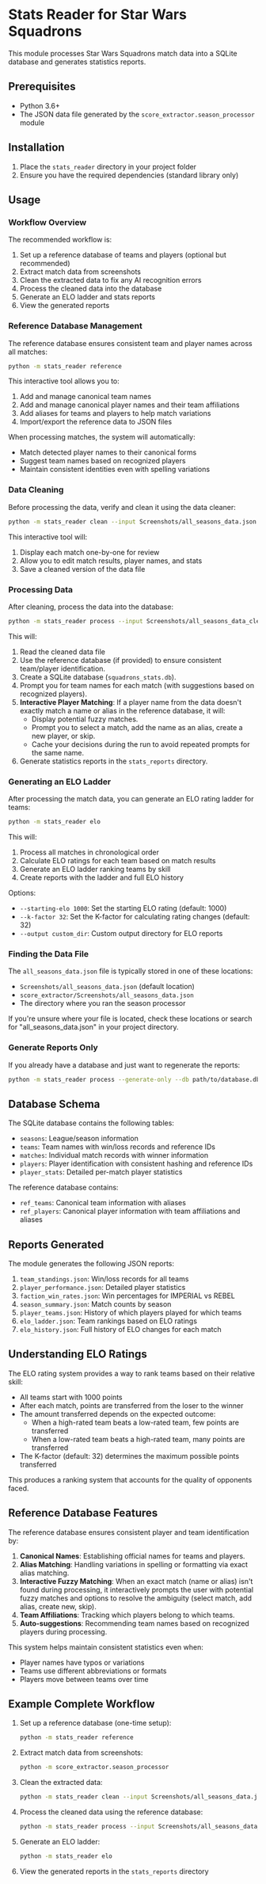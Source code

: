 # Stats Reader for Star Wars Squadrons

This module processes Star Wars Squadrons match data into a SQLite database and generates statistics reports.

## Prerequisites

- Python 3.6+
- The JSON data file generated by the `score_extractor.season_processor` module

## Installation

1. Place the `stats_reader` directory in your project folder
2. Ensure you have the required dependencies (standard library only)

## Usage

### Workflow Overview

The recommended workflow is:

1. Set up a reference database of teams and players (optional but recommended)
2. Extract match data from screenshots
3. Clean the extracted data to fix any AI recognition errors
4. Process the cleaned data into the database
5. Generate an ELO ladder and stats reports
6. View the generated reports

### Reference Database Management

The reference database ensures consistent team and player names across all matches:

```bash
python -m stats_reader reference
```

This interactive tool allows you to:
1. Add and manage canonical team names
2. Add and manage canonical player names and their team affiliations
3. Add aliases for teams and players to help match variations
4. Import/export the reference data to JSON files

When processing matches, the system will automatically:
- Match detected player names to their canonical forms
- Suggest team names based on recognized players
- Maintain consistent identities even with spelling variations

### Data Cleaning

Before processing the data, verify and clean it using the data cleaner:

```bash
python -m stats_reader clean --input Screenshots/all_seasons_data.json --output Screenshots/all_seasons_data_cleaned.json
```

This interactive tool will:
1. Display each match one-by-one for review
2. Allow you to edit match results, player names, and stats
3. Save a cleaned version of the data file

### Processing Data

After cleaning, process the data into the database:

```bash
python -m stats_reader process --input Screenshots/all_seasons_data_cleaned.json --reference-db squadrons_reference.db
```

This will:
1. Read the cleaned data file
2. Use the reference database (if provided) to ensure consistent team/player identification.
3. Create a SQLite database (`squadrons_stats.db`).
4. Prompt you for team names for each match (with suggestions based on recognized players).
5. **Interactive Player Matching**: If a player name from the data doesn't exactly match a name or alias in the reference database, it will:
    - Display potential fuzzy matches.
    - Prompt you to select a match, add the name as an alias, create a new player, or skip.
    - Cache your decisions during the run to avoid repeated prompts for the same name.
6. Generate statistics reports in the `stats_reports` directory.

### Generating an ELO Ladder

After processing the match data, you can generate an ELO rating ladder for teams:

```bash
python -m stats_reader elo
```

This will:
1. Process all matches in chronological order
2. Calculate ELO ratings for each team based on match results
3. Generate an ELO ladder ranking teams by skill
4. Create reports with the ladder and full ELO history

Options:
- `--starting-elo 1000`: Set the starting ELO rating (default: 1000)
- `--k-factor 32`: Set the K-factor for calculating rating changes (default: 32)
- `--output custom_dir`: Custom output directory for ELO reports

### Finding the Data File

The `all_seasons_data.json` file is typically stored in one of these locations:
- `Screenshots/all_seasons_data.json` (default location)
- `score_extractor/Screenshots/all_seasons_data.json`
- The directory where you ran the season processor

If you're unsure where your file is located, check these locations or search for "all_seasons_data.json" in your project directory.

### Generate Reports Only

If you already have a database and just want to regenerate the reports:

```bash
python -m stats_reader process --generate-only --db path/to/database.db
```

## Database Schema

The SQLite database contains the following tables:

- `seasons`: League/season information
- `teams`: Team names with win/loss records and reference IDs
- `matches`: Individual match records with winner information
- `players`: Player identification with consistent hashing and reference IDs
- `player_stats`: Detailed per-match player statistics

The reference database contains:
- `ref_teams`: Canonical team information with aliases
- `ref_players`: Canonical player information with team affiliations and aliases

## Reports Generated

The module generates the following JSON reports:

1. `team_standings.json`: Win/loss records for all teams
2. `player_performance.json`: Detailed player statistics
3. `faction_win_rates.json`: Win percentages for IMPERIAL vs REBEL
4. `season_summary.json`: Match counts by season
5. `player_teams.json`: History of which players played for which teams
6. `elo_ladder.json`: Team rankings based on ELO ratings
7. `elo_history.json`: Full history of ELO changes for each match

## Understanding ELO Ratings

The ELO rating system provides a way to rank teams based on their relative skill:

- All teams start with 1000 points
- After each match, points are transferred from the loser to the winner
- The amount transferred depends on the expected outcome:
  - When a high-rated team beats a low-rated team, few points are transferred
  - When a low-rated team beats a high-rated team, many points are transferred
- The K-factor (default: 32) determines the maximum possible points transferred

This produces a ranking system that accounts for the quality of opponents faced.

## Reference Database Features

The reference database ensures consistent player and team identification by:

1. **Canonical Names**: Establishing official names for teams and players.
2. **Alias Matching**: Handling variations in spelling or formatting via exact alias matching.
3. **Interactive Fuzzy Matching**: When an exact match (name or alias) isn't found during processing, it interactively prompts the user with potential fuzzy matches and options to resolve the ambiguity (select match, add alias, create new, skip).
4. **Team Affiliations**: Tracking which players belong to which teams.
5. **Auto-suggestions**: Recommending team names based on recognized players during processing.

This system helps maintain consistent statistics even when:
- Player names have typos or variations
- Teams use different abbreviations or formats
- Players move between teams over time

## Example Complete Workflow

1. Set up a reference database (one-time setup):
   ```bash
   python -m stats_reader reference
   ```

2. Extract match data from screenshots:
   ```bash
   python -m score_extractor.season_processor
   ```

3. Clean the extracted data:
   ```bash
   python -m stats_reader clean --input Screenshots/all_seasons_data.json --output Screenshots/all_seasons_data_cleaned.json
   ```

4. Process the cleaned data using the reference database:
   ```bash
   python -m stats_reader process --input Screenshots/all_seasons_data_cleaned.json --reference-db squadrons_reference.db
   ```

5. Generate an ELO ladder:
   ```bash
   python -m stats_reader elo
   ```

6. View the generated reports in the `stats_reports` directory